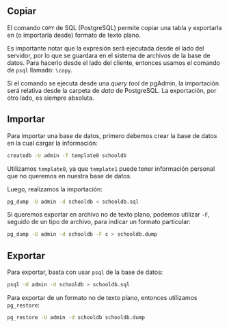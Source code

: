 ## Copiar

El comando `COPY` de SQL (PostgreSQL) permite copiar una tabla y exportarla en (o importarla desde) formato de texto plano.

Es importante notar que la expresión será ejecutada desde el lado del servidor, por lo que se guardara en el sistema de archivos de la base de datos. Para hacerlo desde el lado del cliente, entonces usamos el comando de `psql` llamado: `\copy`.

Si el comando se ejecuta desde una *query tool* de pgAdmin, la importación será relativa desde la carpeta de *data* de PostgreSQL. La exportación, por otro lado, es siempre absoluta.

## Importar

Para importar una base de datos, primero debemos crear la base de datos en la cual cargar la información:

```bash
createdb -U admin -T template0 schooldb
```

Utilizamos `template0`, ya que `template1` puede tener información personal que no queremos en nuestra base de datos.

Luego, realizamos la importación:

```bash
pg_dump -U admin -d schooldb < schooldb.sql
```

Si queremos exportar en archivo no de texto plano, podemos utilizar `-F`, seguido de un tipo de archivo, para indicar un formato particular:

```bash
pg_dump -U admin -d schooldb -F c > schooldb.dump
```

## Exportar

Para exportar, basta con usar `psql` de la base de datos:

```bash
psql -U admin -d schooldb > schooldb.sql
```

Para exportar de un formato no de texto plano, entonces utilizamos `pg_restore`:

```bash
pg_restore -U admin -d schooldb schooldb.dump
```
